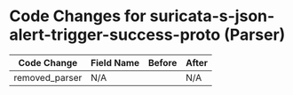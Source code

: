 # Code Changes for suricata-s-json-alert-trigger-success-proto (Parser)

| Code Change | Field Name | Before | After |
|-------------|------------|--------|-------|
| removed_parser | N/A |  | N/A |